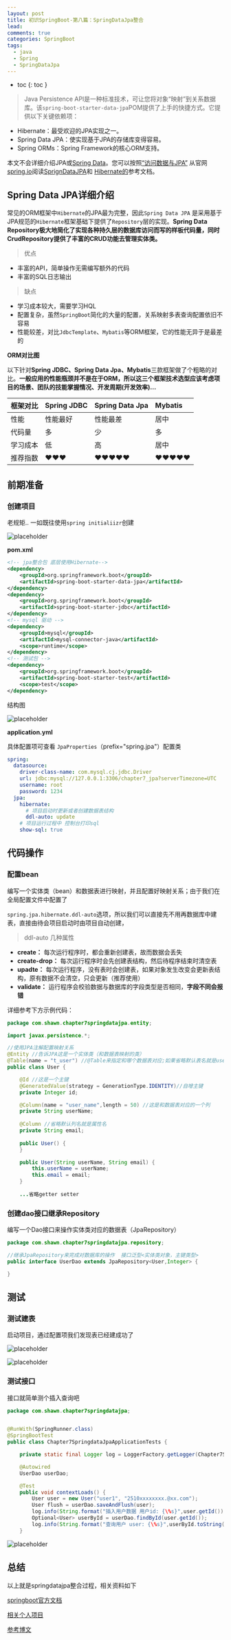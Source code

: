 ```yaml
---
layout: post
title: 初识SpringBoot-第八篇：SpringDataJpa整合
lead: 
comments: true
categories: SpringBoot
tags:
  - java
  - Spring
  - SpringDataJpa
---
```


- toc
{: toc }


>Java Persistence API是一种标准技术，可让您将对象“映射”到关系数据库。该`spring-boot-starter-data-jpa`POM提供了上手的快捷方式。它提供以下关键依赖项：

<!-- more -->

- Hibernate：最受欢迎的JPA实现之一。
- Spring Data JPA：使实现基于JPA的存储库变得容易。
- Spring ORMs：Spring Framework的核心ORM支持。

本文不会详细介绍JPA或[Spring Data](https://projects.spring.io/spring-data/)。您可以按照[“访问数据与JPA”](https://spring.io/guides/gs/accessing-data-jpa/) 从官网[spring.io](https://spring.io/)阅读[SprignDataJPA](https://projects.spring.io/spring-data-jpa/)和 [Hibernate的](https://hibernate.org/orm/documentation/)参考文档。



## Spring Data JPA详细介绍

常见的ORM框架中`Hibernate`的JPA最为完整，因此`Spring Data JPA` 是采用基于JPA规范的`Hibernate`框架基础下提供了`Repository`层的实现。**Spring Data Repository极大地简化了实现各种持久层的数据库访问而写的样板代码量，同时CrudRepository提供了丰富的CRUD功能去管理实体类。**

> 优点

- 丰富的API，简单操作无需编写额外的代码
- 丰富的SQL日志输出

> 缺点

- 学习成本较大，需要学习HQL
- 配置复杂，虽然`SpringBoot`简化的大量的配置，关系映射多表查询配置依旧不容易
- 性能较差，对比`JdbcTemplate`、`Mybatis`等ORM框架，它的性能无异于是最差的



 **ORM对比图**

以下针对**Spring JDBC、Spring Data Jpa、Mybatis**三款框架做了个粗略的对比。**一般应用的性能瓶颈并不是在于ORM，所以这三个框架技术选型应该考虑项目的场景、团队的技能掌握情况、开发周期(开发效率)…**

| 框架对比 | Spring JDBC | Spring Data Jpa | Mybatis |
| :------- | :---------- | :-------------- | :------ |
| 性能     | 性能最好    | 性能最差        | 居中    |
| 代码量   | 多          | 少              | 多      |
| 学习成本 | 低          | 高              | 居中    |
| 推荐指数 | ❤❤❤         | ❤❤❤❤❤           | ❤❤❤❤❤   |



## 前期准备

### 创建项目

老规矩.. 一如既往使用`spring initialiizr`创建

![placeholder](/assets/images/初识SpringBoot-第八篇_SpringDataJpa整合/1564288001185.png )

**pom.xml**

```xml
<!-- jpa整合包 底层使用Hibernate-->
<dependency>
    <groupId>org.springframework.boot</groupId>
    <artifactId>spring-boot-starter-data-jpa</artifactId>
</dependency>
<dependency>
    <groupId>org.springframework.boot</groupId>
    <artifactId>spring-boot-starter-jdbc</artifactId>
</dependency>
<!-- mysql 驱动 -->
<dependency>
    <groupId>mysql</groupId>
    <artifactId>mysql-connector-java</artifactId>
    <scope>runtime</scope>
</dependency>
<!-- 测试包 -->
<dependency>
    <groupId>org.springframework.boot</groupId>
    <artifactId>spring-boot-starter-test</artifactId>
    <scope>test</scope>
</dependency>
```

结构图

![placeholder](/assets/images/初识SpringBoot-第八篇_SpringDataJpa整合/1564291538028.png )

**application.yml**

具体配置项可查看 `JpaProperties`（prefix="spring.jpa"）配置类

```yml
spring:
  datasource:
    driver-class-name: com.mysql.cj.jdbc.Driver
    url: jdbc:mysql://127.0.0.1:3306/chapter7_jpa?serverTimezone=UTC
    username: root
    password: 1234
  jpa:
    hibernate:
      # 项目启动时更新或者创建数据表结构
      ddl-auto: update
    # 项目运行过程中 控制台打印sql
    show-sql: true
```



## 代码操作

### 配置bean

编写一个实体类（bean）和数据表进行映射，并且配置好映射关系；由于我们在全局配置文件中配置了

`spring.jpa.hibernate.ddl-auto`选项，所以我们可以直接先不用再数据库中建表，直接由待会项目启动时由项目自动创建，

> ddl-auto 几种属性

- **create：** 每次运行程序时，都会重新创建表，故而数据会丢失
- **create-drop：** 每次运行程序时会先创建表结构，然后待程序结束时清空表
- **upadte：** 每次运行程序，没有表时会创建表，如果对象发生改变会更新表结构，原有数据不会清空，只会更新（推荐使用）
- **validate：** 运行程序会校验数据与数据库的字段类型是否相同，**字段不同会报错**

详细参考下方示例代码：

```java
package com.shawn.chapter7springdatajpa.entity;

import javax.persistence.*;

//使用JPA注解配置映射关系
@Entity //告诉JPA这是一个实体类（和数据表映射的类）
@Table(name = "t_user") //@Table来指定和哪个数据表对应;如果省略默认表名就是user；
public class User {

    @Id //这是一个主键
    @GeneratedValue(strategy = GenerationType.IDENTITY)//自增主键
    private Integer id;

    @Column(name = "user_name",length = 50) //这是和数据表对应的一个列
    private String userName;
    
    @Column //省略默认列名就是属性名
    private String email;
    
    public User() {
    }

    public User(String userName, String email) {
        this.userName = userName;
        this.email = email;
    }
    
    ...省略getter setter
```

### 创建dao接口继承Repository

编写一个Dao接口来操作实体类对应的数据表（JpaRepository）

```java
package com.shawn.chapter7springdatajpa.repository;

//继承JpaRepository来完成对数据库的操作  接口泛型<实体类对象，主键类型>
public interface UserDao extends JpaRepository<User,Integer> {

}
```

## 测试

### 测试建表

启动项目，通过配置项我们发现表已经建成功了

![placeholder](/assets/images/初识SpringBoot-第八篇_SpringDataJpa整合/1564293387787.png )

![placeholder](/assets/images/初识SpringBoot-第八篇_SpringDataJpa整合/1564293447896.png )

### 测试接口

接口就简单测个插入查询吧

```java
package com.shawn.chapter7springdatajpa;


@RunWith(SpringRunner.class)
@SpringBootTest
public class Chapter7SpringdataJpaApplicationTests {

    private static final Logger log = LoggerFactory.getLogger(Chapter7SpringdataJpaApplicationTests.class);

    @Autowired
    UserDao userDao;

    @Test
    public void contextLoads() {
        User user = new User("user1", "2510xxxxxxxx.@xx.com");
        User flush = userDao.saveAndFlush(user);
        log.info(String.format("插入用户数据 用户id: {\%s}",user.getId()));
        Optional<User> userById = userDao.findById(user.getId());
        log.info(String.format("查询用户 user: {\%s}",userById.toString()));
    }

```

![placeholder](/assets/images/初识SpringBoot-第八篇_SpringDataJpa整合/1564293620556.png )


## 总结

以上就是springdatajpa整合过程，相关资料如下

[springboot官方文档](https://docs.spring.io/spring-boot/docs/current/reference/html/boot-features-sql.html#boot-features-jpa-and-spring-data)

[相关个人项目](https://github.com/ShawnJim/spring-boot-learning/tree/master/chapter7-springdata-jpa)

[参考博文](https://blog.battcn.com/2018/05/08/springboot/v2-orm-jpa/)

